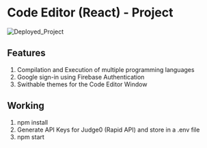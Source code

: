 # Code Editor (React) - Project
![Deployed_Project](https://user-images.githubusercontent.com/69362333/209641572-ac7d1cf4-3585-4c68-820f-3aac616058e6.png)

Features
-----
1. Compilation and Execution of multiple programming languages
2. Google sign-in using Firebase Authentication
3. Swithable themes for the Code Editor Window

Working
-----
1. npm install
2. Generate API Keys for Judge0 (Rapid API) and store in a .env file
3. npm start
